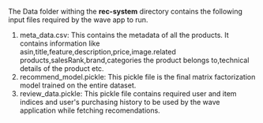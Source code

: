The Data folder withing the **rec-system** directory contains the following input files required by the wave app to run. 
1. meta_data.csv: This contains the metadata of all the products. It contains information like asin,title,feature,description,price,image.related products,salesRank,brand,categories the product belongs to,technical details of the product etc.
2. recommend_model.pickle: This pickle file is the final matrix factorization model trained on the entire dataset. 
3. review_data.pickle: This pickle file contains required user and item indices and user's purchasing history to be used by the wave application while fetching recomendations.
